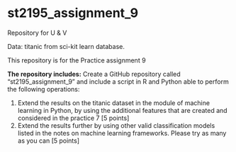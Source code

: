 # st2195_assignment_9

Repository for U & V

Data: titanic from sci-kit learn database.

This repository is for the Practice assignment 9

**The repository includes:**
Create a GitHub repository called “st2195_assignment_9” and include a script in R and
Python able to perform the following operations:
1. Extend the results on the titanic dataset in the module of machine learning in
Python, by using the additional features that are created and considered in the
practice 7 [5 points]
2. Extend the results further by using other valid classification models listed in the
notes on machine learning frameworks. Please try as many as you can [5 points]
